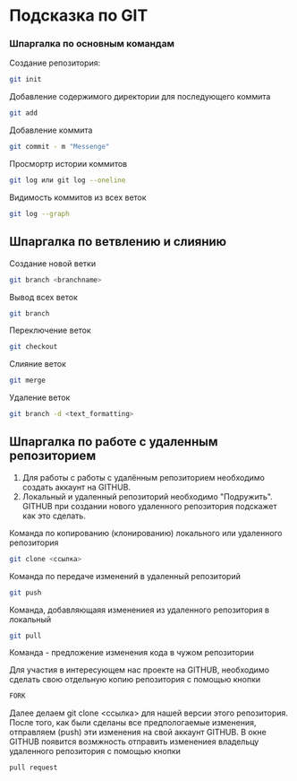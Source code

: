 # Подсказка по GIT
### Шпаргалка по основным командам

Создание репозитория:
```sh
git init
```

Добавление содержимого директории для последующего коммита
```sh
git add
```

Добавление коммита
```sh
git commit - m "Messenge"
```

Просмортр истории коммитов
```sh
git log или git log --oneline
```

Видимость коммитов из всех веток

```sh
git log --graph

```

## Шпаргалка по ветвлению и слиянию

Создание новой ветки
```sh
git branch <branchname> 
```

Вывод всех веток 
```sh
git branch
```

Переключение веток
```sh
git checkout
```

Слияние веток
```sh
git merge 
```
 Удаление веток
```sh
git branch -d <text_formatting>
```

## Шпаргалка по работе с удаленным репозиторием

1. Для работы с работы с удалённым репозиторием необходимо создать аккаунт на GITHUB.
2. Локальный и удаленный репозиторий необходимо "Подружить". GITHUB при создании нового удаленного репозитория подскажет как это сделать.

Команда по копированию (клонированию) локального или удаленного репозитория
```sh
git clone <ссылка>
```

Команда по передаче изменений в удаленный репозиторий

```sh
git push
```

Команда, добавляющаяя изменениея из удаленного репозитория в локальный

```sh
git pull
```

Команда - предложение изменения кода в чужом репозитории

Для участия в интересующем нас проекте на GITHUB, необходимо сделать свою отдельную копию репозитория с помощью кнопки 
```sh
FORK
```
Далее делаем git clone <ссылка> для нашей версии этого репозитория.
После того, как были сделаны все предпологаемые изменения, отправляем (push) эти изменения на свой аккаунт GITHUB. В окне GITHUB появится возмжность отправить изменениея владельцу удаленного репозитория с помощью кнопки

```sh
pull request
```